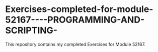 # Exercises-completed-for-module-52167----PROGRAMMING-AND-SCRIPTING-
This repository contains my completed Exercises for Module 52167.
